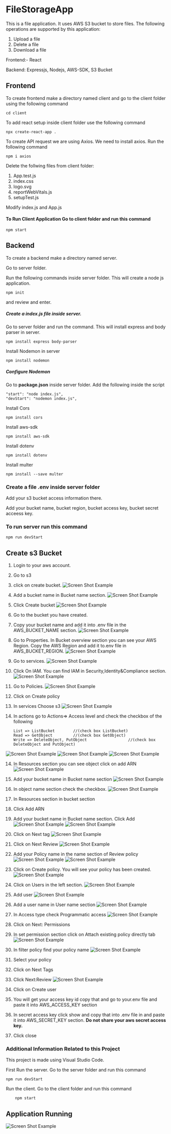 # FileStorageApp

This is a file application. It uses AWS S3 bucket to store files. The following operations are supported by this application:

1. Upload a file
2. Delete a file
3. Download a file


Frontend:- React

Backend: Expressjs, Nodejs, AWS-SDK, S3 Bucket


## Frontend

To create frontend make a directory named client and go to the client folder using the following command

	cd client
	
To add react setup inside client folder use the following command

	npx create-react-app .
	
To create API request we are using Axios. We need to install axios. Run the following command

	npm i axios
	
	
Delete the follwing files from client folder:

1. App.test.js
2. index.css
3. logo.svg
4. reportWebVitals.js
5. setupTest.js

Modify index.js and App.js

	
#### To Run Client Application Go to client folder and run this command

	npm start
	
	

	
## Backend
To create a backend make a directory named server.

Go to server folder.

Run the following commands inside server folder. This will create a node js application.

	npm init
and review and enter.

##### Create a index.js file inside server.

Go to server folder and run the command. This will install express and body parser in server.

	npm install express body-parser
	
Install Nodemon in server

	npm install nodemon
	

##### Configure Nodemon
Go to **package.json** inside server folder. Add the following inside the script

	"start": "node index.js",
    "devStart": "nodemon index.js",
    
	
Install Cors

	npm install cors
	
Install aws-sdk

	npm install aws-sdk
	
Install dotenv

	npm install dotenv
	
Install multer

	npm install --save multer
	
### Create a file .env inside server folder

Add your s3 bucket access information there.

Add your bucket name, bucket region, bucket access key, bucket secret acceess key.

### To run server run this command
	npm run devStart






## Create s3 Bucket

1. Login to your aws account.
2. Go to s3
3. click on create bucket.
![Screen Shot Example](images/s3_1.png)
4. Add a bucket name in Bucket name section.
![Screen Shot Example](images/s3_2.png)

5. Click Create bucket
![Screen Shot Example](images/s3_3.png)
6. Go to the bucket you have created.
7.  Copy your bucket name and add it into .env file in the AWS_BUCKET_NAME section.
![Screen Shot Example](images/s3_4.png)
7. Go to Properties. In Bucket overview section you can see your AWS Region. Copy the AWS Region and add it to.env file in AWS_BUCKET_REGION. 
![Screen Shot Example](images/s3_5.png)
8. Go to services.
![Screen Shot Example](images/s3_6.png)
9. Click On IAM. You can find IAM in Security,Identity&Compliance section.
![Screen Shot Example](images/s3_7.png)
10. Go to Policies.
![Screen Shot Example](images/s3_8.png)
11. Click on Create policy

12. In services Choose s3
![Screen Shot Example](images/s3_9.png)
13. In actions go to Actions=> Access level and check the checkbox of the following

		List => ListBucket        //(check box ListBucket)
	 	Read => GetObject         //(check box GetObject)
		Write => DeleteObject, PutObject	              //(check box DeleteObject and PutObject)
		
![Screen Shot Example](images/s3_9.png)
![Screen Shot Example](images/s3_10.png)
![Screen Shot Example](images/s3_11.png)

14. In Resources section you can see object click on add ARN 
![Screen Shot Example](images/s3_12.png)
15. Add your bucket name in Bucket name section
![Screen Shot Example](images/s3_13.png)
16. In object name section check the checkbox.
![Screen Shot Example](images/s3_13.png)
17. In Resources section in bucket section

18. Click Add ARN

19. Add your bucket name in Bucket name section. Click Add
![Screen Shot Example](images/s3_14.png)
![Screen Shot Example](images/s3_15.png)
20. Click on Next tag
![Screen Shot Example](images/s3_16.png)
21. Click on Next Review
![Screen Shot Example](images/s3_17.png)
22. Add your Policy name in the name section of Review policy
![Screen Shot Example](images/s3_18.png)
![Screen Shot Example](images/s3_19.png)
23. Click on Create policy. You will see your policy has been created.
![Screen Shot Example](images/s3_20.png)
24. Click on Users in the left section.
![Screen Shot Example](images/s3_21.png)
25. Add user
![Screen Shot Example](images/s3_22.png)
26. Add a user name in User name section
![Screen Shot Example](images/s3_23.png)
27. In Access type check Programmatic access
![Screen Shot Example](images/s3_24.png)
28. Click on Next: Permissions

29. In set permission section click on Attach existing policy directly tab
![Screen Shot Example](images/s3_25.png)
30. In filter policy find your policy name
![Screen Shot Example](images/s3_26.png)
31. Select your policy
32. Click on Next Tags

33. Click Next:Review
![Screen Shot Example](images/s3_27.png)
34. Click on Create user
35. You will get your access key id copy that and go to your.env file and paste it into AWS_ACCESS_KEY section
36. In secret access key click show and copy that into .env file in and paste it into AWS_SECRET_KEY section. **Do not share your aws secret access key.**
37. Click close


### Additional Information Related to this Project

This project is made using Visual Studio Code.

First Run the server. Go to the server folder and run this command

	npm run devStart
	
Run the client. Go to the client folder and run this command

		npm start
		
		
## Application Running
![Screen Shot Example](images/App_running.png)